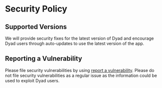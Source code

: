 # Security Policy

## Supported Versions

We will provide security fixes for the latest version of Dyad and encourage Dyad users through auto-updates to use the latest version of the app.

## Reporting a Vulnerability

Please file security vulnerabilities by using [report a vulnerability](https://github.com/voxlor-sh/voxlor/security/advisories/new). Please do not file security vulnerabilities as a regular issue as the information could be used to exploit Dyad users.
